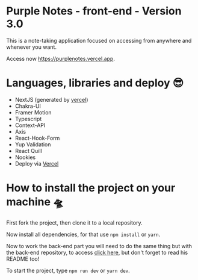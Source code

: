 # Purple Notes - front-end - Version 3.0

This is a note-taking application focused on accessing from anywhere and whenever you want.

<p>
Access now <a href="https://purplenotes.vercel.app" target="_blank">https://purplenotes.vercel.app</a>.
</p>

# Languages, libraries and deploy 😎

- NextJS (generated by <a href="https://vercel.com" target="_blank">vercel</a>)
- Chakra-UI
- Framer Motion
- Typescript
- Context-API
- Axis
- React-Hook-Form
- Yup Validation
- React Quill
- Nookies
- Deploy via <a href="https://vercel.com" target="_blank">Vercel</a>

# How to install the project on your machine 🛸

First fork the project, then clone it to a local repository.

Now install all dependencies, for that use `npm install` or `yarn`.

Now to work the back-end part you will need to do the same thing but with the back-end repository, to access <a href="https://github.com/josuenm/purplenotes-backend" target="_blank" >click here</a>, but don't forget to read his README too!

To start the project, type `npm run dev` or `yarn dev`.
